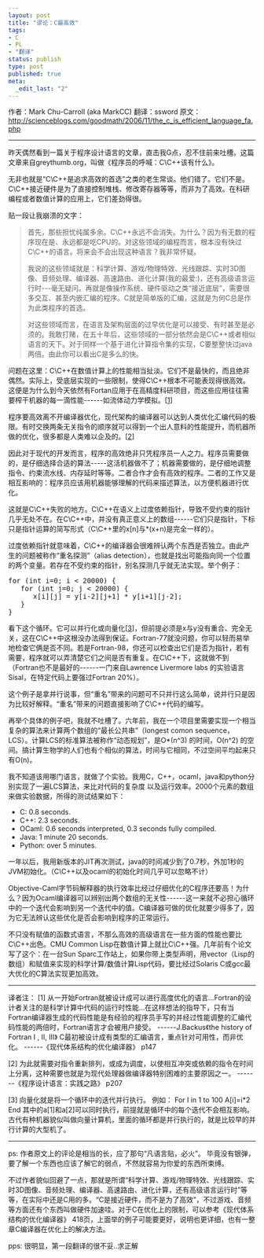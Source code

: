 ```yaml
---
layout: post
title: "谬论：C最高效"
tags: 
- C
- PL
- "翻译"
status: publish
type: post
published: true
meta: 
  _edit_last: "2"
---
```


作者：Mark Chu-Carroll (aka MarkCC)
翻译：ssword
原文：<a href="http://scienceblogs.com/goodmath/2006/11/the_c_is_efficient_language_fa.php">http://scienceblogs.com/goodmath/2006/11/the_c_is_efficient_language_fa.php</a>

<hr />

昨天偶然看到一篇关于程序设计语言的文章，直击我G点，忍不住前来吐槽。这篇文章来自greythumb.org，叫做《程序员的呼喊：C\C++该有什么》。

无非也就是“C\C++是追求高效的首选”之类的老生常谈。他们错了。它们不是。C\C++接近硬件是为了直接控制堆栈、修改寄存器等等，而非为了高效。在科研编程或者数值计算的应用上，它们差劲得很。

贴一段让我崩溃的文字：

<blockquote>首先，那些担忧纯属多余。C\C++永远不会消失。为什么？因为有无数的程序现在是、永远都是吃CPU的。对这些领域的编程而言，根本没有快过C\C++的语言。将来会不会出现这种语言？我非常怀疑。

我说的这些领域就是：科学计算、游戏/物理特效、光线跟踪、实时3D图像、音频处理、编译器、高速路由、进化计算(我的最爱:)，还有高级语言运行时---毫无疑问。再就是像操作系统、硬件驱动之类“接近底层”，需要很多交互、甚至内嵌汇编的程序。C就是简单版的汇编，这就是为何C总是作为此类程序的首选。

对这些领域而言，在语言及架构层面的过早优化是可以接受、有时甚至是必须的。我敢打赌，在五十年后，这些领域的一部分依然会是C\C++或者相似语言的天下。对于同样一个基于进化计算指令集的实现，C要整整快过java两倍。由此你可以看出C是多么的快。</blockquote>

问题在这里：C\C++在数值计算上的性能相当扯淡。它们不是最快的，而且绝非偶然。实际上，受底层实现的一些限制，使得C\C++根本不可能表现得很高效。这便是为什么到今天依然有Fortan应用于在高精度科研项目，而这些应用往往需要榨干机器的每一滴性能------如流体动力学模拟。[<a href="#q1">1</a>]

程序要高效离不开编译器优化，现代架构的编译器可以达到人类优化汇编代码的极限。有时交换两条无关指令的顺序就可以得到一个出人意料的性能提升，而机器所做的优化，很多都是人类难以企及的。[<a href="#q2">2</a>]

因此对于现代的开发而言，程序的高效绝非只凭程序员一人之力。程序员需要做的，是仔细选择合适的算法-----这活机器做不了；机器需要做的，是仔细地调整指令、约束流水线、内存延时等等。二者合作才会有高效的程序。二者的工作又是相互影响的：程序员应该用机器能够理解的代码来描述算法，以方便机器进行优化。

这就是C\C++失败的地方。C\C++在语义上过度依赖指针，导致不受约束的指针几乎无处不在。在C\C++中，并没有真正意义上的数组------它们只是指针，下标只是指针运算的简写形式（C\C++里的x[n]与*(x+n)是完全一样的）。

过度依赖指针就意味着，C\C++的编译器会很难辨认两个东西是否独立。由此产生的问题被称作“重名探测”（alias detection），也就是找出可能指向同一个位置的两个变量。若存在不受约束的指针，别名探测几乎就无法实现。举个例子：

<pre lang="c">
for (int i=0; i < 20000) {
   for (int j=0; j < 20000) {
      x[i][j] = y[i-2][j+1] * y[i+1][j-2];
   }
}
</pre>

看下这个循环。它可以并行化或向量化[<a href="#q3">3</a>]，但前提必须是x与y没有重合、完全无关，这在C\C++中这根没办法得到保证。Fortran-77就没问题，你可以轻而易举地检查它俩是否不同。若是Fortran-98，你还可以检查出它们是否为指针，若有需要，程序就可以弄清楚它们之间是否有重复。在C\C++下，这就做不到（Fortran也不是最好的------一门来自Lawrence Livermore labs 的实验语言Sisal，在特定代码上要强过Fortran 20%）。

这个例子是拿并行说事，但“重名”带来的问题可不只并行这么简单，说并行只是因为比较好解释。“重名”带来的问题直接影响了C\C++代码的编写。

再举个具体的例子吧，我就不吐槽了。六年前，我在一个项目里需要实现一个相当复杂的算法来计算两个数组的“最长公共串”（longest comon sequence， LCS）。计算LCS的标准算法被称作“动态规划”，是O*(n^3) 的时间，O(n^2) 的空间。搞计算生物学的人们也有个相似的算法，时间与它相同，不过空间平均起来只有O(n)。

我不知道该用哪门语言，就做了个实验。我用C，C++，ocaml，java和python分别实现了一遍LCS算法，来比对代码的复杂度
以及运行效率。2000个元素的数组来做实验数据，所得的测试结果如下：

<ul>
	<li>C: 0.8 seconds.</li>
	<li>C++: 2.3 seconds.</li>
	<li>OCaml: 0.6 seconds interpreted, 0.3 seconds fully compiled.</li>
	<li>Java: 1 minute 20 seconds.</li>
	<li>Python: over 5 minutes.</li>
</ul>

一年以后，我用新版本的JIT再次测试，java的时间减少到了0.7秒，外加1秒的JVM初始化。（C\C++以及ocaml的初始化时间几乎可以忽略不计）

Objective-Caml字节码解释器的执行效率比经过仔细优化的C程序还要高！为什么？因为Ocaml编译器可以辨别出两个数组的无关性------这一来就不必担心循环中的一个迭代会影响到另一个迭代中的值。C编译器可做的优化就要少得多了，因为它无法辨认这些优化是否会影响到程序的正常运行。

不只没有赋值的函数式语言，不那么高效的高级语言在一些方面的性能也要比C\C++出色。CMU Common Lisp在数值计算上就比C\C++强。几年前有个论文写了这个：在一台Sun Sparc工作站上，如果你带上类型声明，用vector（Lisp的数组）和赋值来实现的科学计算/数值计算Lisp代码，要比经过Solaris C或gcc最大优化的C算法实现更加高效。


<hr />

译者注：
<a name="q1"></a>[1] 从一开始Fortran就被设计成可以进行高度优化的语言…Fortran的设计者关注的是科学计算中代码的运行时性能…在这样想法的指导下，只有当Fortran编译器生成的代码性能是有经验的程序员手写的并经过性能调整的汇编代码性能的两倍时，Fortran语言才会被用户接受。 ------J.Backus《the history of Fortran I , II, III》
C最初被设计成有类型的汇编语言，重点针对可用性，而非优化。 ------《现代体系结构的优化编译器》 p147

<a name="q2"></a>[2] 为此就需要对指令重新排列，或成为调度，以使相互冲突或依赖的指令在时间上分离，这种需要也就是为现代处理器做编译器特别困难的主要原因之一。 -------《程序设计语言：实践之路》 p207

<a name="q3"></a>[3] 向量化就是将一个循环中的迭代并行执行。
例如：
For I  in  1 to 100
    A[i]=i*2
End
其中的a[1]和a[2]可以同时执行，前提就是循环中的每个迭代不会相互影响。古代有种机器貌似叫做向量计算机，里面的循环都是并行执行的，就是比较早的并行计算的大型机了。

<hr />

ps:
作者原文上的评论是相当的长，应了那句“凡语言贴，必火”。 毕竟没有银弹，要了解一个东西也应该了解它的弱点，不然就容易为你爱的东西所束缚。

不过作者貌似回避了一点，那就是所谓“科学计算、游戏/物理特效、光线跟踪、实时3D图像、音频处理、编译器、高速路由、进化计算，还有高级语言运行时”等等，在实际中还是C用的多。“C是接近硬件，而不是为了高效”，不过游戏、音频等方面还有个东西叫做硬件加速哇。对于C在优化上的限制，可以参考《现代体系结构的优化编译器》 418页，上面举的例子可能要更好，说明也更详细，也有一整章C编译器在优化上的解决方法。

pps: 很明显，第一段翻译的很不妥..求正解
